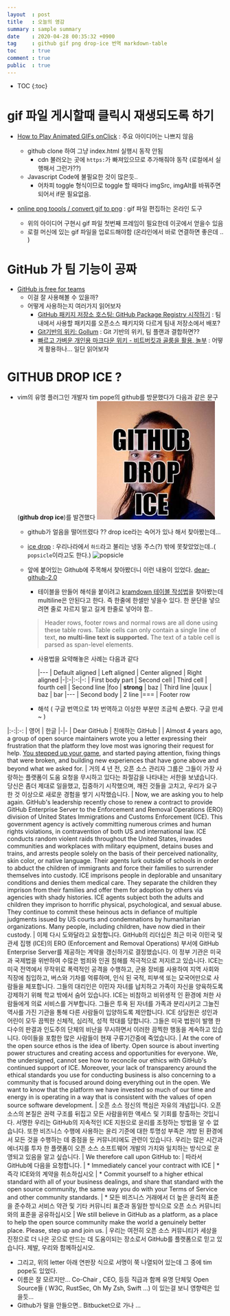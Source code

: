 ```yaml
---
layout  : post
title   : 오늘의 영감 
summary : sample summary
date    : 2020-04-28 00:35:32 +0900
tag     : github gif png drop-ice 번역 markdown-table
toc     : true
comment : true
public  : true
---
```

* TOC
{:toc}

# gif 파일 게시할때 클릭시 재생되도록 하기

* [How to Play Animated GIFs onClick](https://www.hongkiat.com/blog/on-click-animated-gif/) : 주요 아이디어는 나쁘지 않음
  * github clone 하여 그냥 index.html 실행시 동작 안됨 
    * cdn 불러오는 곳에 `https:`가 빠져있으므로 추가해줘야 동작 (로컬에서 실행해서 그런가??)
  * Javascript Code에 불필요한 것이 많은듯..
    * 어차피 toggle 형식이므로 toggle 할 때마다 imgSrc, imgAlt를 바꿔주면 되어서 if문 필요없음.

* [online png toools / convert gif to png](https://onlinepngtools.com/convert-gif-to-png) : gif 파일 편집하는 온라인 도구 
  * 위의 아이디어 구현시 gif 파일 첫번째 프레임이 필요한데 이곳에서 얻을수 있음
  * 로컬 머신에 있는 gif 파일을 업로드해야함 (온라인에서 바로 연결하면 좋은데 .. )

# GitHub 가 팀 기능이 공짜

* [GitHub is free for teams](https://github.blog/2020-04-14-github-is-now-free-for-teams/)
  * 이걸 잘 사용해볼 수 있을까?
  * 어떻게 사용하는지 여러가지 읽어보자
    * [GitHub 패키지 저장소 호스팅: GitHub Package Registry 시작하기](https://musma.github.io/2019/09/30/github-package-registry.html) : 팀내에서 사용할 패키지를 오픈소스 패키지와 다르게 팀내 저장소에서 배포?
    * [Git기반의 위키: Gollum](https://blog.outsider.ne.kr/579) : Git 기반의 위키,  팀 플랜과 결합하면??
    * [빠르고 가벼운 개인용 마크다운 위키 - 비트버킷과 골룸을 활용, 놀부](https://nolboo.kim/blog/2013/12/17/markdown-wiki-bitbucket-gollum/) : 어떻게 활용하나... 일단 읽어보자


# GITHUB DROP ICE ?

* vim의 유명 플러그인 개발자 tim pope의 github를 방문했다가 다음과 같은 문구(**github drop ice**)를 발견했다
![tpope github drop ice]( /post-img/2020/tpope_github_drop_ice.jpg )
  * github가 얼음을 떨어뜨렸다 ?? drop ice라는 숙어가 있나 해서 찾아봤는데...
  * [ice drop](https://en.wiktionary.org/wiki/ice_drop) : 우리나라에서 `하드`라고 불리는 냉동 주스(?) 밖에 못찾았었는데..( `popsicle`이라고도 한다.)
    ![popsicle](https://upload.wikimedia.org/wikipedia/commons/thumb/6/64/Dongbei_Daban_ice-cropped.jpg/130px-Dongbei_Daban_ice-cropped.jpg)
  * 앞에 붙어있는 Github에 주목해서 찾아봤더니 이런 내용이 있었다. [dear-github-2.0](https://github.com/drop-ice/dear-github-2.0)
    * 테이블을 만들어 해석을 붙이려고 [kramdown 테이블 작성법](https://kramdown.gettalong.org/syntax.html#tables)을 찾아봤는데 multiline은 안된다고 한다. 즉 한줄에 한셀만 넣을수 있다. 한 문단을 넣으려면 줄로 자르지 말고 길게 한줄로 넣어야 함..
    > Header rows, footer rows and normal rows are all done using these table rows. Table cells can only contain a single line of text, **no multi-line text is supported.** The text of a table cell is parsed as span-level elements.

    * 사용법을 요약해놓은 사례는 다음과 같다

      |---
      | Default aligned | Left aligned | Center aligned | Right aligned
      |-|:-|:-:|-:
      | First body part | Second cell | Third cell | fourth cell
      | Second line |foo | **strong** | baz
      | Third line |quux | baz | bar
      |---
      | Second body
      | 2 line
      |===
      | Footer row

    * 해석 ( 구글 번역으로 1차 번역하고 이상한 부분만 조금씩 손봤다. 구글 만세~ )

|:-:|:-:
| 영어 | 한글 
|-|-
| Dear GitHub | 친애하는 GitHub | 
| Almost 4 years ago, a group of open source maintainers wrote you a letter expressing their frustration that the platform they love most was ignoring their request for help. [You stepped up your game](https://m.blog.naver.com/PostView.nhn?blogId=koreanstyl3&logNo=221232186791&proxyReferer=https:%2F%2Fwww.google.com%2F), and started paying attention, fixing things that were broken, and building new experiences that have gone above and beyond what we asked for. | 거의 4 년 전, 오픈 소스 관리자 그룹은 그들이 가장 사랑하는 플랫폼이 도움 요청을 무시하고 있다는 좌절감을 나타내는 서한을 보냈습니다. 당신은 좀더 제대로 일을했고, 집중하기 시작했으며, 깨진 것들을 고치고, 우리가 요구 한 것 이상으로 새로운 경험을 쌓기 시작했습니다.
  | Now, we are asking you to help again. GitHub's leadership recently chose to renew a contract to provide GitHub Enterprise Server to the Enforcement and Removal Operations (ERO) division of United States Immigrations and Customs Enforcement (ICE). This government agency is actively committing numerous crimes and human rights violations, in contravention of both US and international law. ICE conducts random violent raids throughout the United States, invades communities and workplaces with military equipment, detains buses and trains, and arrests people solely on the basis of their perceived nationality, skin color, or native language. Their agents lurk outside of schools in order to abduct the children of immigrants and force their families to surrender themselves into custody. ICE imprisons people in deplorable and unsanitary conditions and denies them medical care. They separate the children they imprison from their families and offer them for adoption by others via agencies with shady histories. ICE agents subject both the adults and children they imprison to horrific physical, psychological, and sexual abuse. They continue to commit these heinous acts in defiance of multiple judgments issued by US courts and condemnations by humanitarian organizations. Many people, including children, have now died in their custody. | 이제 다시 도와달라고 요청합니다. GitHub의 리더십은 최근 미국 이민국 및 관세 집행 (ICE)의 ERO (Enforcement and Removal Operations) 부서에 GitHub Enterprise Server를 제공하는 계약을 갱신하기로 결정했습니다. 이 정부 기관은 미국과 국제법을 위반하여 수많은 범죄와 인권 침해를 적극적으로 저지르고 있습니다. ICE는 미국 전역에서 무작위로 폭력적인 공격을 수행하고, 군용 장비를 사용하여 지역 사회와 직장에 침입하고, 버스와 기차를 억류하며, 인식 된 국적, 피부색 또는 모국어만으로 사람들을 체포합니다. 그들의 대리인은 이민자 자녀를 납치하고 가족이 자신을 양육하도록 강제하기 위해 학교 밖에서 숨어 있습니다. ICE는 비참하고 비위생적 인 환경에 처한 사람들에게 의료 서비스를 거부합니다. 그들은 투옥 된 자녀를 가족과 분리시키고 그늘진 역사를 가진 기관을 통해 다른 사람들이 입양하도록 제안합니다. ICE 상담원은 성인과 어린이 모두 끔찍한 신체적, 심리적, 성적 학대를 당합니다. 그들은 미국 법원이 발행 한 다수의 판결과 인도주의 단체의 비난을 무시하면서 이러한 끔찍한 행동을 계속하고 있습니다. 아이들을 포함한 많은 사람들이 현재 구류기간중에 죽었습니다.
| At the core of the open source ethos is the idea of liberty. Open source is about inverting power structures and creating access and opportunities for everyone. We, the undersigned, cannot see how to reconcile our ethics with GitHub's continued support of ICE. Moreover, your lack of transparency around the ethical standards you use for conducting business is also concerning to a community that is focused around doing everything out in the open. We want to know that the platform we have invested so much of our time and energy in is operating in a way that is consistent with the values of open source software development. | 오픈 소스 정신의 핵심은 자유의 개념입니다. 오픈 소스의 본질은 권력 구조를 뒤집고 모든 사람을위한 액세스 및 기회를 창출하는 것입니다. 서명한 우리는 GitHub의 지속적인 ICE 지원으로 윤리를 조정하는 방법을 알 수 없습니다. 또한 비즈니스 수행에 사용하는 윤리 기준에 대한 투명성 부족은 개방 된 환경에서 모든 것을 수행하는 데 중점을 둔 커뮤니티에도 관련이 있습니다. 우리는 많은 시간과 에너지를 투자 한 플랫폼이 오픈 소스 소프트웨어 개발의 가치와 일치하는 방식으로 운영되고 있음을 알고 싶습니다.
| We therefore call upon GitHub to: | 따라서 GitHub에 다음을 요청합니다.
| * Immediately cancel your contract with ICE | * 즉각 ICE와의 계약을 취소하십시오 
| * Commit yourself to a higher ethical standard with all of your business dealings, and share that standard with the open source community, the same way you do with your Terms of Service and other community standards. | * 모든 비즈니스 거래에서 더 높은 윤리적 표준을 준수하고 서비스 약관 및 기타 커뮤니티 표준과 동일한 방식으로 오픈 소스 커뮤니티와의 표준을 공유하십시오 
| We still believe in GitHub as a platform, as a place to help the open source community make the world a genuinely better place. Please, step up and join us. | 우리는 여전히 오픈 소스 커뮤니티가 세상을 진정으로 더 나은 곳으로 만드는 데 도움이되는 장소로서 GitHub를 플랫폼으로 믿고 있습니다. 제발, 우리와 함께하십시오.

* 그리고, 위의 letter 아래 연판장 식으로 서명이 쭉 나열되어 있는데 그 중에 tim pope도 있었다.
* 이름은 잘 모르지만... Co-Chair , CEO, 등등 직급과 함께 유명 단체및 Open Source들 ( W3C, RustSec, Oh My Zsh, Swift ...) 이 있는걸 보니 영향력은 있을듯...
* Github가 말을 안들으면.. Bitbucket으로 가나 ...

